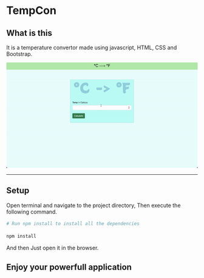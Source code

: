 # TempCon

## What is this

It is a temperature convertor made using javascript, HTML, CSS and Bootstrap.

![demo](./images/demo.gif)

---

## Setup

Open terminal and navigate to the project directory, Then execute the following command.

```sh
# Run npm install to install all the dependencies

npm install
```

And then Just open it in the browser.

## Enjoy your powerfull application
